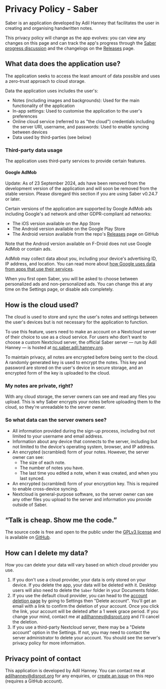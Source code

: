 # Privacy Policy - Saber

Saber is an application developed by Adil Hanney that
facilitates the user in creating and organising handwritten notes.

This privacy policy will change as the app evolves: you can view any changes on this page
and can track the app's progress through the
[Saber progress discussion](https://github.com/saber-notes/saber/discussions/1)
and the changelogs on the
[Releases](https://github.com/saber-notes/saber/releases) page.

## What data does the application use?

The application seeks to access the least amount of data possible
and uses a zero-trust approach to cloud storage.

Data the application uses includes the user's:
- Notes (including images and backgrounds): Used for the main functionality of the application
- In-app settings: Used to customise the application to the user's preferences
- Online cloud service (referred to as "the cloud") credentials including the server URI, username, and passwords: Used to enable syncing between devices
- Data used by third-parties (see below)

### Third-party data usage

The application uses third-party services to provide certain features.

#### Google AdMob

Update: As of 23 September 2024, ads have been removed from the development version of the application
and will soon be removed from the stable version. Please disregard this section if you are using
Saber v0.24.7 or later.

Certain versions of the application are supported by Google AdMob ads including Google's ad network
and other GDPR-compliant ad networks:
- The iOS version available on the App Store
- The Android version available on the Google Play Store
- The Android version available from the repo's [Releases](https://github.com/saber-notes/saber/releases) page on GitHub

Note that the Android version available on F-Droid does not use Google AdMob or contain ads.

AdMob may collect data about you, including your device's advertising ID, IP address, and location. You can read more about [how Google uses data from apps that use their services](https://policies.google.com/technologies/partner-sites).

When you first open Saber, you will be asked to choose between personalized ads and non-personalized ads. You can change this at any time on the Settings page, or disable ads completely. 

## How is the cloud used?

The cloud is used to store and sync the user's notes and settings
between the user's devices but is not necessary for the application to function.

To use this feature, users need to make an account on a Nextcloud server
of their choice to use as a cloud service.
For users who don't want to choose a custom Nextcloud server,
the official Saber server — run by Adil Hanney — is hosted at
[nc.saber.adil.hanney.org](https://nc.saber.adil.hanney.org).

To maintain privacy, all notes are encrypted before being sent to the cloud.
A randomly generated key is used to encrypt the notes.
This key and password are stored on the user's device in secure storage,
and an encrypted form of the key is uploaded to the cloud.

### My notes are private, right?

With any cloud storage, the server owners can see and read any files you upload.
This is why Saber encrypts your notes before uploading them to the cloud,
so they're unreadable to the server owner.

### So what data can the server owners see?

- All information provided during the sign-up process, including but not limited to your username and email address.
- Information about any device that connects to the server, including but not limited to the device's operating system, browser, and IP address.
- An encrypted (scrambled) form of your notes. However, the server owner can see:
  - The size of each note.
  - The number of notes you have.
  - The last time you edited a note, when it was created, and when you last synced.
- An encrypted (scrambled) form of your encryption key. This is required to enable cross-device syncing.
- Nextcloud is general-purpose software, so the server owner can see any other files you upload
  to the server and information you provide outside of Saber.

## “Talk is cheap. Show me the code.”

The source code is free and open to the public under the
[GPLv3 license](https://github.com/saber-notes/saber/blob/main/LICENSE.md)
and is available on [GitHub](https://github.com/saber-notes/saber).

## How can I delete my data?

How you can delete your data will vary based on which cloud provider you use.
1. If you don't use a cloud provider, your data is only stored on your device.
  If you delete the app, your data will be deleted with it. Desktop users will
  also need to delete the `Saber` folder in your Documents folder.
2. If you use the default cloud provider, you can head to the
  [account deletion page](https://nc.saber.adil.hanney.org/index.php/settings/user/drop_account)
  by going to Settings then "Delete account". You'll get an email with a link to confirm
  the deletion of your account. Once you click the link, your account will be deleted after
  a 1 week grace period. If you change your mind, contact me at
  [adilhanney@disroot.org](mailto:adilhanney@disroot.org) and I'll cancel the deletion.
3. If you use a third-party Nextcloud server, there may be a "Delete account" option in the Settings.
  If not, you may need to contact the server administrator to delete your account.
  You should see the server's privacy policy for more information.

## Privacy point of contact

This application is developed by Adil Hanney.
You can contact me at [adilhanney@disroot.org](mailto:adilhanney@disroot.org) for any enquiries,
or [create an issue](https://github.com/saber-notes/saber/issues/new/choose)
on this repo (requires a GitHub account).
